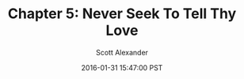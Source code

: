 ---
layout: chapter
title: "Chapter 5: Never Seek To Tell Thy Love"
author: Scott Alexander
description: http://unsongbook.com/chapter-5-never-seek-to-tell-thy-love/
date: 2016-01-31 15:47:00 PST
length: 15485498
duration: 3871
guid: chapter-5-never-seek-to-tell-thy-love
---